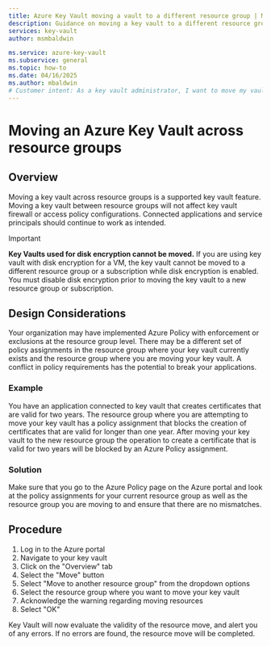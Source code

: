 ```yaml
---
title: Azure Key Vault moving a vault to a different resource group | Microsoft Docs
description: Guidance on moving a key vault to a different resource group.
services: key-vault
author: msmbaldwin

ms.service: azure-key-vault
ms.subservice: general
ms.topic: how-to
ms.date: 04/16/2025
ms.author: mbaldwin
# Customer intent: As a key vault administrator, I want to move my vault to another resource group.
---
```


# Moving an Azure Key Vault across resource groups

## Overview

Moving a key vault across resource groups is a supported key vault feature. Moving a key vault between resource groups will not affect key vault firewall or access policy configurations. Connected applications and service principals should continue to work as intended.

> [!IMPORTANT]
> **Key Vaults used for disk encryption cannot be moved.**
> If you are using key vault with disk encryption for a VM, the key vault cannot be moved to a different resource group or a subscription while disk encryption is enabled. You must disable disk encryption prior to moving the key vault to a new resource group or subscription. 

## Design Considerations

Your organization may have implemented Azure Policy with enforcement or exclusions at the resource group level. There may be a different set of policy assignments in the resource group where your key vault currently exists and the resource group where you are moving your key vault. A conflict in policy requirements has the potential to break your applications.

### Example

You have an application connected to key vault that creates certificates that are valid for two years. The resource group where you are attempting to move your key vault has a policy assignment that blocks the creation of certificates that are valid for longer than one year. After moving your key vault to the new resource group the operation to create a certificate that is valid for two years will be blocked by an Azure Policy assignment.

### Solution

Make sure that you go to the Azure Policy page on the Azure portal and look at the policy assignments for your current resource group as well as the resource group you are moving to and ensure that there are no mismatches.

## Procedure

1. Log in to the Azure portal
2. Navigate to your key vault
3. Click on the "Overview" tab
4. Select the "Move" button
5. Select "Move to another resource group" from the dropdown options
6. Select the resource group where you want to move your key vault
7. Acknowledge the warning regarding moving resources
8. Select "OK"

Key Vault will now evaluate the validity of the resource move, and alert you of any errors. If no errors are found, the resource move will be completed. 
